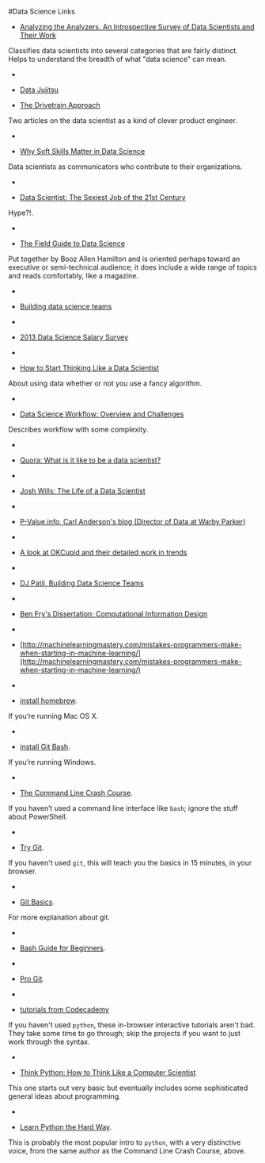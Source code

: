 #Data Science Links

 * [Analyzing the Analyzers. An Introspective Survey of Data Scientists and Their Work](http://cdn.oreillystatic.com/oreilly/radarreport/0636920029014/Analyzing_the_Analyzers.pdf)
 
Classifies data scientists into several categories that are fairly distinct. Helps to understand the breadth of what "data science" can mean.

-

 * [Data Jujitsu](http://radar.oreilly.com/2012/07/data-jujitsu.html) 

 * [The Drivetrain Approach](http://strata.oreilly.com/2012/03/drivetrain-approach-data-products.html)
 
Two articles on the data scientist as a kind of clever product engineer.

-

 * [Why Soft Skills Matter in Data Science](http://data-informed.com/soft-skills-matter-data-science)
 
Data scientists as communicators who contribute to their organizations.

-

 * [Data Scientist: The Sexiest Job of the 21st Century](http://hbr.org/2012/10/data-scientist-the-sexiest-job-of-the-21st-century/)
 
 Hype?!.

-

* [The Field Guide to Data Science](http://www.boozallen.com/content/dam/boozallen/media/file/The-Field-Guide-to-Data-Science.pdf)

Put together by Booz Allen Hamilton and is oriented perhaps toward an executive or semi-technical audience; it does include a wide range of topics and reads comfortably, like a magazine.

-

 * [Building data science teams](http://radar.oreilly.com/2011/09/building-data-science-teams.html)

-

 * [2013 Data Science Salary Survey](http://www.oreilly.com/data/free/files/stratasurvey.pdf)

-

 * [How to Start Thinking Like a Data Scientist](http://blogs.hbr.org/2013/11/how-to-start-thinking-like-a-data-scientist/) 
 
About using data whether or not you use a fancy algorithm.

-

 * [Data Science Workflow: Overview and Challenges](http://cacm.acm.org/blogs/blog-cacm/169199-data-science-workflow-overview-and-challenges/fulltext) 
 
Describes workflow with some complexity.

-

* <a href="http://www.quora.com/Data-Science/What-is-it-like-to-be-a-data-scientist">Quora: What is it like to be a data scientist?</a>

-

* <a href="http://www.youtube.com/watch?v=h9vQIPfe2uU"> Josh Wills: The Life of a Data Scientist</a>

-

* <a href="http://www.p-value.info/"> P-Value.info, Carl Anderson's blog (Director of Data at Warby Parker)</a>

-

* <a href="http://blog.okcupid.com/"> A look at OKCupid and their detailed work in trends</a>

-

* <a href="http://radar.oreilly.com/2011/09/building-data-science-teams.html">DJ Patil, Building Data Science Teams</a>

-

* <a href="http://benfry.com/phd/">Ben Fry's Dissertation: Computational Information Design </a>

-

* [http://machinelearningmastery.com/mistakes-programmers-make-when-starting-in-machine-learning/](http://machinelearningmastery.com/mistakes-programmers-make-when-starting-in-machine-learning/)

-

 * [install homebrew](http://brew.sh/#install). 
 
 If you’re running Mac OS X.
 
-

 * [install Git Bash](http://openhatch.org/missions/windows-setup/install-git-bash).

If you’re running Windows.

-

 * [The Command Line Crash Course](http://cli.learncodethehardway.org/book/). 
 
 If you haven’t used a command line interface like `bash`; ignore the stuff about PowerShell.

-

 * [Try Git](http://try.github.io/).
 
 If you haven't used `git`, this will teach you the basics in 15 minutes, in your browser. 

-

* [Git Basics](https://www.atlassian.com/git/tutorial/git-basics).

For more explanation about git.

-

 * [Bash Guide for Beginners](http://writers.fultus.com/garrels/ebooks/Machtelt_Garrels_Bash_Guide_for_Beginners_2nd_Ed.pdf).
  
- 

 * [Pro Git](http://git-scm.com/book).

-

 *  [tutorials from Codecademy](http://www.codecademy.com/tracks/python)
 
If you haven't used `python`, these in-browser interactive tutorials aren't bad. They take some time to go through; skip the projects if you want to just work through the syntax.

-

 * [Think Python: How to Think Like a Computer Scientist](http://www.greenteapress.com/thinkpython/thinkpython.pdf)

This one starts out very basic but eventually includes some sophisticated general ideas about programming.

-

 * [Learn Python the Hard Way](http://learnpythonthehardway.org/book/).

This is probably the most popular intro to `python`, with a very distinctive voice, from the same author as the Command Line Crash Course, above.


